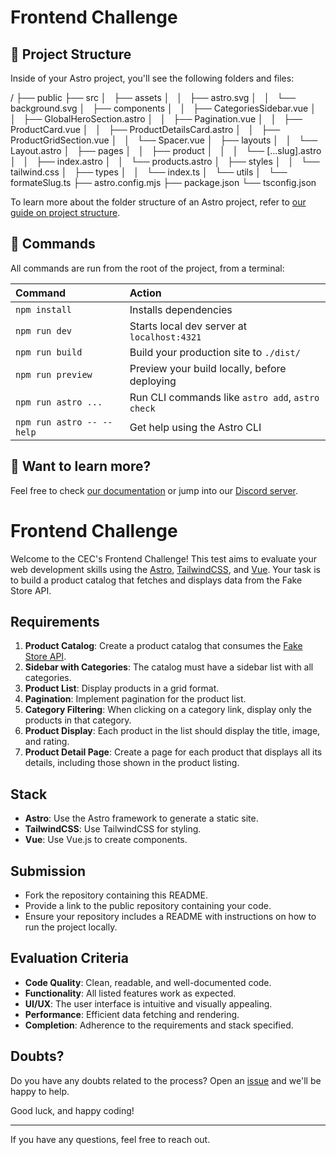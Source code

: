 # Frontend Challenge

## 🚀 Project Structure

Inside of your Astro project, you'll see the following folders and files:

/
├── public
├── src
│   ├── assets
│   │   ├── astro.svg
│   │   └── background.svg
│   ├── components
│   │   ├── CategoriesSidebar.vue
│   │   ├── GlobalHeroSection.astro
│   │   ├── Pagination.vue
│   │   ├── ProductCard.vue
│   │   ├── ProductDetailsCard.astro
│   │   ├── ProductGridSection.vue
│   │   └── Spacer.vue
│   ├── layouts
│   │   └── Layout.astro
│   ├── pages
│   │   ├── product
│   │   │   └── [...slug].astro
│   │   ├── index.astro
│   │   └── products.astro
│   ├── styles
│   │   └── tailwind.css
│   ├── types
│   │   └── index.ts
│   └── utils
│       └── formateSlug.ts
├── astro.config.mjs
├── package.json
└── tsconfig.json

To learn more about the folder structure of an Astro project, refer to [our guide on project structure](https://docs.astro.build/en/basics/project-structure/).

## 🧞 Commands

All commands are run from the root of the project, from a terminal:

| Command                   | Action                                           |
| :------------------------ | :----------------------------------------------- |
| `npm install`             | Installs dependencies                            |
| `npm run dev`             | Starts local dev server at `localhost:4321`      |
| `npm run build`           | Build your production site to `./dist/`          |
| `npm run preview`         | Preview your build locally, before deploying     |
| `npm run astro ...`       | Run CLI commands like `astro add`, `astro check` |
| `npm run astro -- --help` | Get help using the Astro CLI                     |

## 👀 Want to learn more?

Feel free to check [our documentation](https://docs.astro.build) or jump into our [Discord server](https://astro.build/chat).



# Frontend Challenge

Welcome to the CEC's Frontend Challenge! This test aims to evaluate your web development skills using the [Astro](https://astro.build/), [TailwindCSS](https://tailwindcss.com/), and [Vue](https://vuejs.org/). Your task is to build a product catalog that fetches and displays data from the Fake Store API.

## Requirements

1. **Product Catalog**: Create a product catalog that consumes the [Fake Store API](https://fakestoreapi.com/).
2. **Sidebar with Categories**: The catalog must have a sidebar list with all categories.
3. **Product List**: Display products in a grid format.
4. **Pagination**: Implement pagination for the product list.
5. **Category Filtering**: When clicking on a category link, display only the products in that category.
6. **Product Display**: Each product in the list should display the title, image, and rating.
7. **Product Detail Page**: Create a page for each product that displays all its details, including those shown in the product listing.

## Stack

- **Astro**: Use the Astro framework to generate a static site.
- **TailwindCSS**: Use TailwindCSS for styling.
- **Vue**: Use Vue.js to create components.

## Submission

- Fork the repository containing this README.
- Provide a link to the public repository containing your code.
- Ensure your repository includes a README with instructions on how to run the project locally.

## Evaluation Criteria

- **Code Quality**: Clean, readable, and well-documented code.
- **Functionality**: All listed features work as expected.
- **UI/UX**: The user interface is intuitive and visually appealing.
- **Performance**: Efficient data fetching and rendering.
- **Completion**: Adherence to the requirements and stack specified.

## Doubts?

Do you have any doubts related to the process? Open an [issue](https://github.com/Cutting-Edge-Concepts/cec-frontend-challenge/issues) and we'll be happy to help.

Good luck, and happy coding!

---

If you have any questions, feel free to reach out.